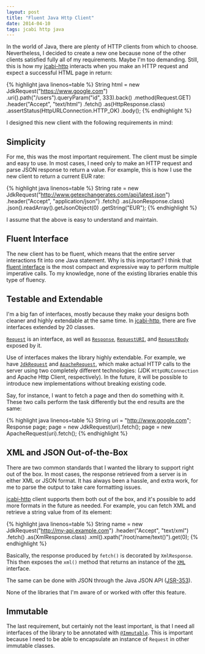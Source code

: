 ```yaml
---
layout: post
title: "Fluent Java Http Client"
date: 2014-04-10
tags: jcabi http java
---
```


In the world of Java, there are plenty of HTTP clients from which to choose. Nevertheless, I decided to create a new one because none of the other clients satisfied fully all of my requirements. Maybe I'm too demanding. Still, this is how my [jcabi-http](http://http.jcabi.com/) interacts when you make an HTTP request and expect a successful HTML page in return:

{% highlight java linenos=table %}
String html = new JdkRequest("https://www.google.com")
  .uri().path("/users").queryParam("id", 333).back()
  .method(Request.GET)
  .header("Accept", "text/html")
  .fetch()
  .as(HttpResponse.class)
  .assertStatus(HttpURLConnection.HTTP_OK)
  .body();
{% endhighlight %}

I designed this new client with the following requirements in mind:

## Simplicity

For me, this was the most important requirement. The client must be simple and easy to use. In most cases, I need only to make an HTTP request and parse JSON response to return a value. For example, this is how I use the new client to return a current EUR rate:

{% highlight java linenos=table %}
String rate = new JdkRequest("http://www.getexchangerates.com/api/latest.json")
  .header("Accept", "application/json")
  .fetch()
  .as(JsonResponse.class)
  .json().readArray().getJsonObject(0)
  .getString("EUR");
{% endhighlight %}

I assume that the above is easy to understand and maintain.

## Fluent Interface

The new client has to be fluent, which means that the entire server interactions fit into one Java statement. Why is this important? I think that [fluent interface](http://martinfowler.com/bliki/FluentInterface.html) is the most compact and expressive way to perform multiple imperative calls. To my knowledge, none of the existing libraries enable this type of fluency.

## Testable and Extendable

I'm a big fan of interfaces, mostly because they make your designs both cleaner and highly extendable at the same time. In [jcabi-http](http://http.jcabi.com/), there are five interfaces extended by 20 classes.

[`Request`](http://http.jcabi.com/apidocs-1.3/com/jcabi/http/Request.html)
is an interface, as well as
[`Response`](http://http.jcabi.com/apidocs-1.3/com/jcabi/http/Response.html),
[`RequestURI`](http://http.jcabi.com/apidocs-1.3/com/jcabi/http/RequestURI.html),
and
[`RequestBody`](http://http.jcabi.com/apidocs-1.3/com/jcabi/http/RequestBody.html)
exposed by it.

Use of interfaces makes the library highly extendable. For example, we have
[`JdkRequest`](http://http.jcabi.com/apidocs-1.3/com/jcabi/http/request/JdkRequest.html)
and
[`ApacheRequest`](http://http.jcabi.com/apidocs-1.3/com/jcabi/http/request/ApacheRequest.html),
which make actual HTTP calls to the server using two completely different technologies: (JDK `HttpURLConnection` and Apache Http Client, respectively). In the future, it will be possible to introduce new implementations without breaking existing code.

Say, for instance, I want to fetch a page and then do something with it. These two calls perform the task differently but the end results are the same:

{% highlight java linenos=table %}
String uri = "http://www.google.com";
Response page;
page = new JdkRequest(uri).fetch();
page = new ApacheRequest(uri).fetch();
{% endhighlight %}

## XML and JSON Out-of-the-Box

There are two common standards that I wanted the library to support right out of the box. In most cases, the response retrieved from a server is in either XML or JSON format. It has always been a hassle, and extra work, for me to parse the output to take care formatting issues.

[jcabi-http](http://http.jcabi.com/) client supports them both out of the box, and it's possible to add more formats in the future as needed. For example, you can fetch XML and retrieve a string value from of its element:

{% highlight java linenos=table %}
String name = new JdkRequest("http://my-api.example.com")
  .header("Accept", "text/xml")
  .fetch()
  .as(XmlResponse.class)
  .xml().xpath("/root/name/text()").get(0);
{% endhighlight %}

Basically, the response produced by `fetch()` is decorated by `XmlResponse`. This then exposes the `xml()` method that returns an instance of the [`XML`](http://xml.jcabi.com/apidocs-0.7.7/com/jcabi/xml/XML.html) interface.

The same can be done with JSON through the Java JSON API
([JSR-353](https://jcp.org/en/jsr/detail?id=353)).

None of the libraries that I'm aware of or worked with offer this feature.

## Immutable

The last requirement, but certainly not the least important, is that I need all interfaces of the
library to be annotated with [`@Immutable`](http://http://aspects.jcabi.com/annotation-immutable.html).
This is important because I need to be able to encapsulate an instance of `Request` in other immutable classes.
